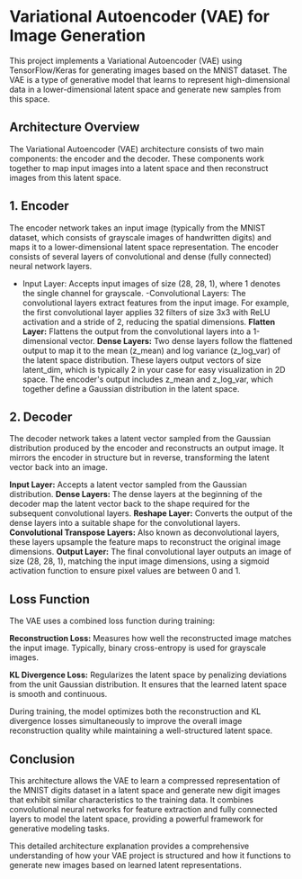 # Variational Autoencoder (VAE) for Image Generation

This project implements a Variational Autoencoder (VAE) using TensorFlow/Keras for generating images based on the MNIST dataset. The VAE is a type of generative model that learns to represent high-dimensional data in a lower-dimensional latent space and generate new samples from this space.

## Architecture Overview
The Variational Autoencoder (VAE) architecture consists of two main components: the encoder and the decoder. These components work together to map input images into a latent space and then reconstruct images from this latent space.

## 1. Encoder
The encoder network takes an input image (typically from the MNIST dataset, which consists of grayscale images of handwritten digits) and maps it to a lower-dimensional latent space representation. The encoder consists of several layers of convolutional and dense (fully connected) neural network layers.

- Input Layer: Accepts input images of size (28, 28, 1), where 1 denotes the single channel for grayscale.
-Convolutional Layers: The convolutional layers extract features from the input image. For example, the first convolutional layer applies 32 filters of size 3x3 with ReLU activation and a stride of 2, reducing the spatial dimensions.
**Flatten Layer:** Flattens the output from the convolutional layers into a 1-dimensional vector.
**Dense Layers:** Two dense layers follow the flattened output to map it to the mean (z_mean) and log variance (z_log_var) of the latent space distribution. These layers output vectors of size latent_dim, which is typically 2 in your case for easy visualization in 2D space.
The encoder's output includes z_mean and z_log_var, which together define a Gaussian distribution in the latent space.

## 2. Decoder
The decoder network takes a latent vector sampled from the Gaussian distribution produced by the encoder and reconstructs an output image. It mirrors the encoder in structure but in reverse, transforming the latent vector back into an image.

**Input Layer:** Accepts a latent vector sampled from the Gaussian distribution.
**Dense Layers:** The dense layers at the beginning of the decoder map the latent vector back to the shape required for the subsequent convolutional layers.
**Reshape Layer:** Converts the output of the dense layers into a suitable shape for the convolutional layers.
**Convolutional Transpose Layers:** Also known as deconvolutional layers, these layers upsample the feature maps to reconstruct the original image dimensions.
**Output Layer:** The final convolutional layer outputs an image of size (28, 28, 1), matching the input image dimensions, using a sigmoid activation function to ensure pixel values are between 0 and 1.

## Loss Function

The VAE uses a combined loss function during training:

**Reconstruction Loss:** Measures how well the reconstructed image matches the input image. Typically, binary cross-entropy is used for grayscale images.

**KL Divergence Loss:** Regularizes the latent space by penalizing deviations from the unit Gaussian distribution. It ensures that the learned latent space is smooth and continuous.

During training, the model optimizes both the reconstruction and KL divergence losses simultaneously to improve the overall image reconstruction quality while maintaining a well-structured latent space.

## Conclusion
This architecture allows the VAE to learn a compressed representation of the MNIST digits dataset in a latent space and generate new digit images that exhibit similar characteristics to the training data. It combines convolutional neural networks for feature extraction and fully connected layers to model the latent space, providing a powerful framework for generative modeling tasks.

This detailed architecture explanation provides a comprehensive understanding of how your VAE project is structured and how it functions to generate new images based on learned latent representations.
